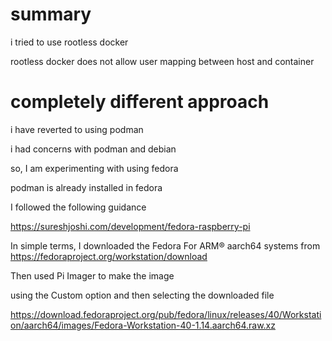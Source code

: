 # summary

i tried to use rootless docker

rootless docker does not allow user mapping between host and container

# completely different approach

i have reverted to using podman

i had concerns with podman and debian

so, I am experimenting with using fedora

podman is already installed in fedora

I followed the following guidance

https://sureshjoshi.com/development/fedora-raspberry-pi

In simple terms, I downloaded the Fedora For ARM® aarch64 systems
from
https://fedoraproject.org/workstation/download

Then used Pi Imager to make the image

using the Custom option and then selecting the downloaded file

https://download.fedoraproject.org/pub/fedora/linux/releases/40/Workstation/aarch64/images/Fedora-Workstation-40-1.14.aarch64.raw.xz




  
